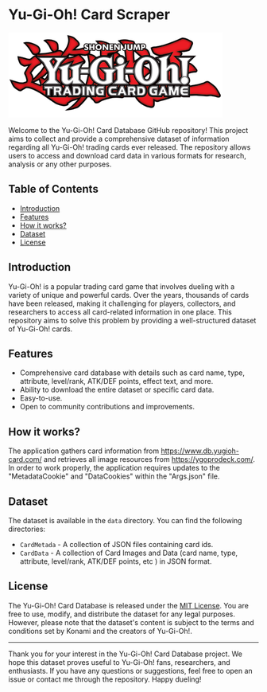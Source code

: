 # Yu-Gi-Oh! Card Scraper

![Yu-Gi-Oh! Logo](https://raw.githubusercontent.com/henriquelima1408/yugioh-card-scraper/master/yugioh-logo.png)

Welcome to the Yu-Gi-Oh! Card Database GitHub repository! This project aims to collect and provide a comprehensive dataset of information regarding all Yu-Gi-Oh! trading cards ever released. The repository allows users to access and download card data in various formats for research, analysis or any other purposes.

## Table of Contents

- [Introduction](#introduction)
- [Features](#features)
- [How it works?](#how-it-works)
- [Dataset](#dataset)
- [License](#license)

## Introduction

Yu-Gi-Oh! is a popular trading card game that involves dueling with a variety of unique and powerful cards. Over the years, thousands of cards have been released, making it challenging for players, collectors, and researchers to access all card-related information in one place. This repository aims to solve this problem by providing a well-structured dataset of Yu-Gi-Oh! cards.

## Features

- Comprehensive card database with details such as card name, type, attribute, level/rank, ATK/DEF points, effect text, and more.
- Ability to download the entire dataset or specific card data.
- Easy-to-use.
- Open to community contributions and improvements.

## How it works?

The application gathers card information from https://www.db.yugioh-card.com/ and retrieves all image resources from https://ygoprodeck.com/. In order to work properly, the application requires updates to the "MetadataCookie" and "DataCookies" within the "Args.json" file.


## Dataset

The dataset is available in the `data` directory. You can find the following directories:

- `CardMetada` - A collection of JSON files containing card ids.
- `CardData` - A collection of Card Images and Data (card name, type, attribute, level/rank, ATK/DEF points, etc ) in JSON format.

## License

The Yu-Gi-Oh! Card Database is released under the [MIT License](LICENSE). You are free to use, modify, and distribute the dataset for any legal purposes. However, please note that the dataset's content is subject to the terms and conditions set by Konami and the creators of Yu-Gi-Oh!.

---

Thank you for your interest in the Yu-Gi-Oh! Card Database project. We hope this dataset proves useful to Yu-Gi-Oh! fans, researchers, and enthusiasts. If you have any questions or suggestions, feel free to open an issue or contact me through the repository. Happy dueling!

